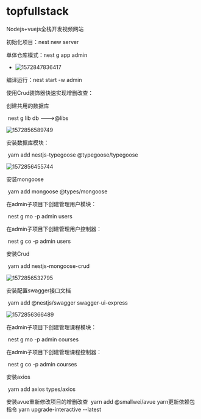 # topfullstack
Nodejs+vuejs全栈开发视频网站

初始化项目：nest new server

单体仓库模式：nest g app admin

- ![1572847836417](C:\Users\DC\AppData\Roaming\Typora\typora-user-images\1572847836417.png)

编译运行：nest start -w admin

使用Crud装饰器快速实现增删改查：

创建共用的数据库

​	nest g lib db      --->@libs

![1572856589749](C:\Users\DC\AppData\Roaming\Typora\typora-user-images\1572856589749.png)

安装数据库模块：

​	yarn add nestjs-typegoose @typegoose/typegoose

![1572856455744](C:\Users\DC\AppData\Roaming\Typora\typora-user-images\1572856455744.png)

安装mongoose

​	yarn add mongoose @types/mongoose

在admin子项目下创建管理用户模块：

​	nest g mo -p admin users

在admin子项目下创建管理用户控制器：

​	nest g co -p admin users

安装Crud

​	yarn add nestjs-mongoose-crud

![1572856532795](C:\Users\DC\AppData\Roaming\Typora\typora-user-images\1572856532795.png)

安装配置swagger接口文档

​	yarn add @nestjs/swagger swagger-ui-express

![1572856366489](C:\Users\DC\AppData\Roaming\Typora\typora-user-images\1572856366489.png)

在admin子项目下创建管理课程模块：

​	nest g mo -p admin courses 

在admin子项目下创建管理课程控制器：

​	nest g co -p admin courses 

安装axios

​	yarn add axios types/axios

安装avue重新修改项目的增删改查
​	yarn add @smallwei/avue
yarn更新依赖包指令
    yarn upgrade-interactive --latest



